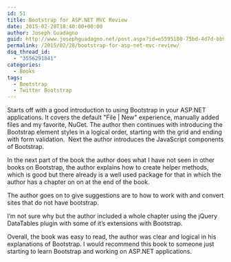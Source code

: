 ```yaml
---
id: 51
title: Bootstrap for ASP.NET MVC Review
date: 2015-02-28T18:40:00+00:00
author: Joseph Guadagno
guid: http://www.josephguadagno.net/post.aspx?id=e5595180-75bd-4d7d-bb95-5952ea9c3cb8
permalink: /2015/02/28/bootstrap-for-asp-net-mvc-review/
dsq_thread_id:
  - "3556291841"
categories:
  - Books
tags:
  - Bootstrap
  - Twitter Bootstrap
---
```

Starts off with a good introduction to using Bootstrap in your ASP.NET applications. It covers the default "File \| New" experience, manually added files and my favorite, NuGet. The author then continues with introducing the Bootstrap element styles in a logical order, starting with the grid and ending with form validation.  Next the author introduces the JavaScript components of Bootstrap.

In the next part of the book the author does what I have not seen in other books on Bootstrap, the author explains how to create helper methods, which is good but there already is a well used package for that in which the author has a chapter on on at the end of the book.

The author goes on to give suggestions are to how to work with and convert sites that do not have bootstrap.

I’m not sure why but the author included a whole chapter using the jQuery DataTables plugin with some of it’s extensions with Bootstrap.

Overall, the book was easy to read, the author was clear and logical in his explanations of Bootstrap. I would recommend this book to someone just starting to learn Bootstrap and working on ASP.NET applications.